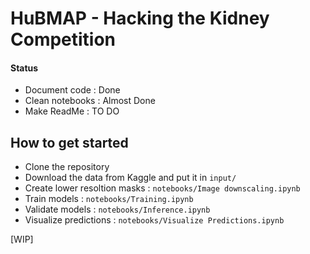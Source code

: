 # HuBMAP - Hacking the Kidney Competition

#### Status
- Document code : Done
- Clean notebooks : Almost Done
- Make ReadMe : TO DO


## How to get started

- Clone the repository
- Download the data from Kaggle and put it in `input/`
- Create lower resoltion masks :  `notebooks/Image downscaling.ipynb`
- Train models : `notebooks/Training.ipynb`
- Validate models : `notebooks/Inference.ipynb`
- Visualize predictions : `notebooks/Visualize Predictions.ipynb`


[WIP]
